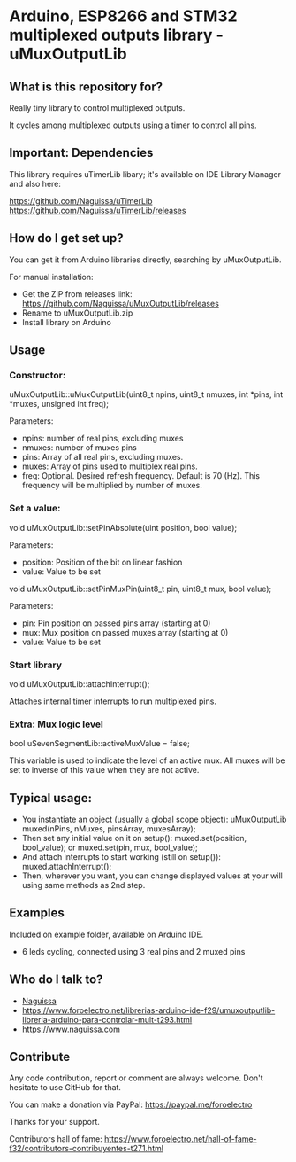 # Arduino, ESP8266 and STM32 multiplexed outputs library - uMuxOutputLib #

## What is this repository for? ##

Really tiny library to control multiplexed outputs.

It cycles among multiplexed outputs using a timer to control all pins.

## Important: Dependencies ##

This library requires uTimerLib libary; it's available on IDE Library Manager and also here:

https://github.com/Naguissa/uTimerLib
https://github.com/Naguissa/uTimerLib/releases



## How do I get set up? ##

You can get it from Arduino libraries directly, searching by uMuxOutputLib.

For manual installation:

 * Get the ZIP from releases link: https://github.com/Naguissa/uMuxOutputLib/releases
 * Rename to uMuxOutputLib.zip
 * Install library on Arduino

## Usage ##

### Constructor: ###

uMuxOutputLib::uMuxOutputLib(uint8_t npins, uint8_t nmuxes, int *pins, int *muxes, unsigned int freq);

Parameters:
 - npins: number of real pins, excluding muxes
 - nmuxes: number of muxes pins
 - pins: Array of all real pins, excluding muxes.
 - muxes: Array of pins used to multiplex real pins.
 - freq: Optional. Desired refresh frequency. Default is 70 (Hz). This frequency will be multiplied by number of muxes.

### Set a value: ###


void uMuxOutputLib::setPinAbsolute(uint position, bool value);

Parameters:
  - position: Position of the bit on linear fashion
  - value: Value to be set


void uMuxOutputLib::setPinMuxPin(uint8_t pin, uint8_t mux, bool value);

Parameters:
  - pin: Pin position on passed pins array (starting at 0)
  - mux: Mux position on passed muxes array (starting at 0)
  - value: Value to be set


### Start library ###

void uMuxOutputLib::attachInterrupt();

Attaches internal timer interrupts to run multiplexed pins.


### Extra: Mux logic level ###

bool uSevenSegmentLib::activeMuxValue = false;

This variable is used to indicate the level of an active mux. All muxes will be set to inverse of this value when they are not active.


## Typical usage: ##

 - You instantiate an object (usually a global scope object): uMuxOutputLib muxed(nPins, nMuxes, pinsArray, muxesArray);
 - Then set any initial value on it on setup(): muxed.set(position, bool_value); or muxed.set(pin, mux, bool_value);
 - And attach interrupts to start working (still on setup()): muxed.attachInterrupt();
 - Then, wherever you want, you can change displayed values at your will using same methods as 2nd step.



## Examples ##

Included on example folder, available on Arduino IDE.

 - 6 leds cycling, connected using 3 real pins and 2 muxed pins

## Who do I talk to? ##

 * [Naguissa](https://github.com/Naguissa)
 * https://www.foroelectro.net/librerias-arduino-ide-f29/umuxoutputlib-libreria-arduino-para-controlar-mult-t293.html
 * https://www.naguissa.com


## Contribute ##

Any code contribution, report or comment are always welcome. Don't hesitate to use GitHub for that.


You can make a donation via PayPal: https://paypal.me/foroelectro


Thanks for your support.


Contributors hall of fame: https://www.foroelectro.net/hall-of-fame-f32/contributors-contribuyentes-t271.html